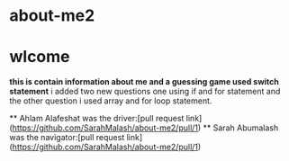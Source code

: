 # about-me2
# wlcome 
**this is contain information about me and a guessing game used switch statement**
i added two new questions one using if and for statement 
and the other question i used array and for loop statement.

** Ahlam Alafeshat was the driver:[pull request link] (https://github.com/SarahMalash/about-me2/pull/1)
** Sarah Abumalash was the navigator:[pull request link] (https://github.com/SarahMalash/about-me2/pull/1)